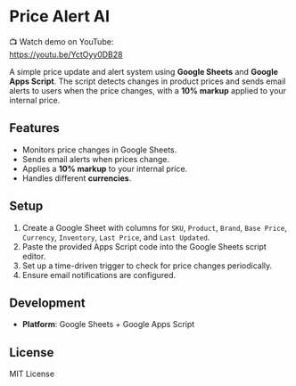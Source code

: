 # Price Alert AI

📺 Watch demo on YouTube:  
https://youtu.be/YctOyy0DB28

A simple price update and alert system using **Google Sheets** and **Google Apps Script**. The script detects changes in product prices and sends email alerts to users when the price changes, with a **10% markup** applied to your internal price.

## Features

- Monitors price changes in Google Sheets.
- Sends email alerts when prices change.
- Applies a **10% markup** to your internal price.
- Handles different **currencies**.

## Setup

1. Create a Google Sheet with columns for `SKU`, `Product`, `Brand`, `Base Price`, `Currency`, `Inventory`, `Last Price`, and `Last Updated`.
2. Paste the provided Apps Script code into the Google Sheets script editor.
3. Set up a time-driven trigger to check for price changes periodically.
4. Ensure email notifications are configured.

## Development

- **Platform**: Google Sheets + Google Apps Script

## License

MIT License
